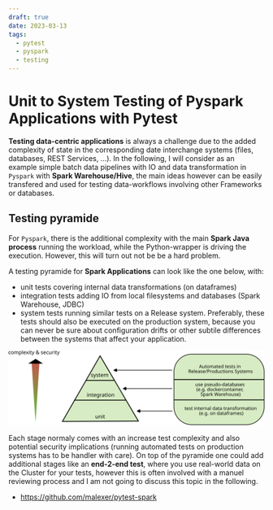 ```yaml
---
draft: true
date: 2023-03-13
tags: 
  - pytest
  - pyspark
  - testing
---
```


# Unit to System Testing of Pyspark Applications with Pytest
**Testing data-centric applications** is always a challenge due to the added complexity of state in the corresponding date interchange systems (files, databases, REST Services, ...). In the following, I will consider as an example simple batch data pipelines with IO and data transformation in `Pyspark` with **Spark Warehouse/Hive**, the main ideas however can be easily transfered and used for testing data-workflows involving other Frameworks or databases.

## Testing pyramide

For `Pyspark`, there is the additional complexity with the main **Spark Java process** running the workload, while the Python-wrapper is driving the execution. However, this will turn out not be be a hard problem. 

A testing pyramide for **Spark Applications** can look like the one below, with:

- unit tests covering internal data transformations (on dataframes)
- integration tests adding IO from local filesystems and databases (Spark Warehouse, JDBC)
- system tests running similar tests on a Release system. Preferably, these tests should also be executed on the production system, because you can never be sure about configuration drifts or other subtile differences between the systems that affect your application.

![Testing pyramide](images/testing-pyramide.svg)

Each stage normaly comes with an increase test complexity and also potential security implications (running automated tests on production systems has to be handler with care). On top of the pyramide one could add additional stages like an **end-2-end test**, where you use real-world data on the Cluster for your tests, however this is often involved with a manuel reviewing process and I am not going to discuss this topic in the following. 



- https://github.com/malexer/pytest-spark
